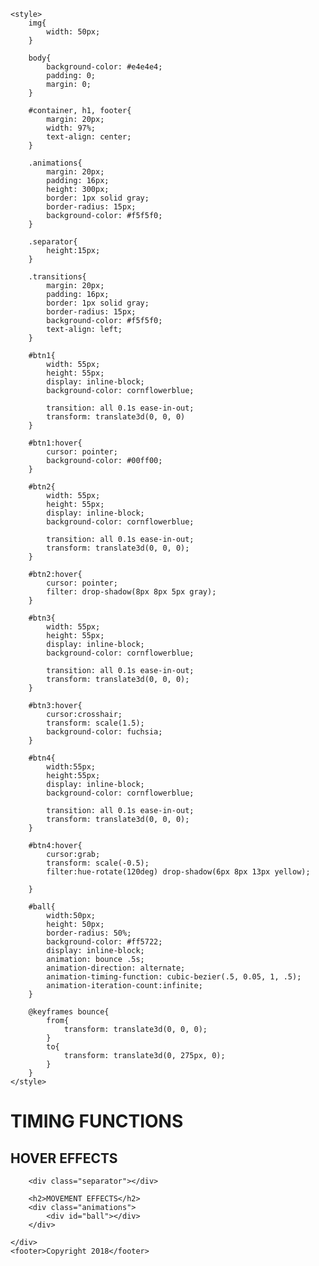 

<html>

<head>
    <title>Week 2 Lab</title>

    <style>
        img{
            width: 50px;
        }

        body{
            background-color: #e4e4e4;
            padding: 0;
            margin: 0;
        }

        #container, h1, footer{
            margin: 20px;
            width: 97%;
            text-align: center;
        }

        .animations{
            margin: 20px;
            padding: 16px;
            height: 300px;
            border: 1px solid gray;
            border-radius: 15px;
            background-color: #f5f5f0;
        }

        .separator{
            height:15px;
        }

        .transitions{
            margin: 20px;
            padding: 16px;
            border: 1px solid gray;
            border-radius: 15px;
            background-color: #f5f5f0;
            text-align: left;
        }

        #btn1{
            width: 55px;
            height: 55px;
            display: inline-block;
            background-color: cornflowerblue;

            transition: all 0.1s ease-in-out;
            transform: translate3d(0, 0, 0)
        }

        #btn1:hover{
            cursor: pointer;
            background-color: #00ff00;
        }

        #btn2{
            width: 55px;
            height: 55px;
            display: inline-block;
            background-color: cornflowerblue;

            transition: all 0.1s ease-in-out;
            transform: translate3d(0, 0, 0);
        }

        #btn2:hover{
            cursor: pointer;
            filter: drop-shadow(8px 8px 5px gray);
        }

        #btn3{
            width: 55px;
            height: 55px;
            display: inline-block;
            background-color: cornflowerblue;

            transition: all 0.1s ease-in-out;
            transform: translate3d(0, 0, 0);
        }

        #btn3:hover{
            cursor:crosshair;
            transform: scale(1.5);
            background-color: fuchsia;
        }

        #btn4{
            width:55px;
            height:55px;
            display: inline-block;
            background-color: cornflowerblue;

            transition: all 0.1s ease-in-out;
            transform: translate3d(0, 0, 0);
        }

        #btn4:hover{
            cursor:grab;
            transform: scale(-0.5);
            filter:hue-rotate(120deg) drop-shadow(6px 8px 13px yellow);
            
        }

        #ball{
            width:50px;
            height: 50px;
            border-radius: 50%;
            background-color: #ff5722;
            display: inline-block;
            animation: bounce .5s;
            animation-direction: alternate;
            animation-timing-function: cubic-bezier(.5, 0.05, 1, .5);
            animation-iteration-count:infinite;
        }

        @keyframes bounce{
            from{
                transform: translate3d(0, 0, 0);
            }
            to{
                transform: translate3d(0, 275px, 0);
            }
        }
    </style>

</head>

<body>
    <h1>TIMING FUNCTIONS</h1>
    <div id="container">
        <h2>HOVER EFFECTS</h2>
        <div class="transitions">
            <div id ="btn1"></div>
            <div id ="btn2"></div>
            <div id="btn3"></div>
            <div id="btn4"></div>
        </div>

        <div class="separator"></div>

        <h2>MOVEMENT EFFECTS</h2>
        <div class="animations">
            <div id="ball"></div>
        </div>

    </div>
    <footer>Copyright 2018</footer>
</body>

</html>
